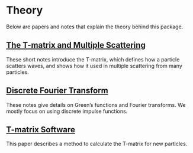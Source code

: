 # Theory

Below are papers and notes that explain the theory behind this package.

## [The T-matrix and Multiple Scattering](T-matrix.pdf)

These short notes introduce the T-matrix, which defines how a particle scatters waves, and shows how it used in multiple scattering from many particles.

## [Discrete Fourier Transform](DiscreteFourier.pdf)

These notes give details on Green’s functions and Fourier transforms. We mostly
focus on using discrete impulse functions.

## [T-matrix Software](a9-ganesh.pdf)

This paper describes a method to calculate the T-matrix for new particles.
